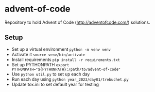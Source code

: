 # advent-of-code
Repository to hold Advent of Code (http://adventofcode.com/) solutions.

## Setup

* Set up a virtual environment `python -m venv venv`
* Activate it `source venv/bin/activate`
* Install requirements `pip install -r requirements.txt`
* Set up PYTHONPATH `export PYTHONPATH="${PYTHONPATH}:/path/to/advent-of-code"`
* Use `python util.py` to set up each day
* Run each day using `python year_2023/day01/trebuchet.py`
* Update tox.ini to set default year for testing
